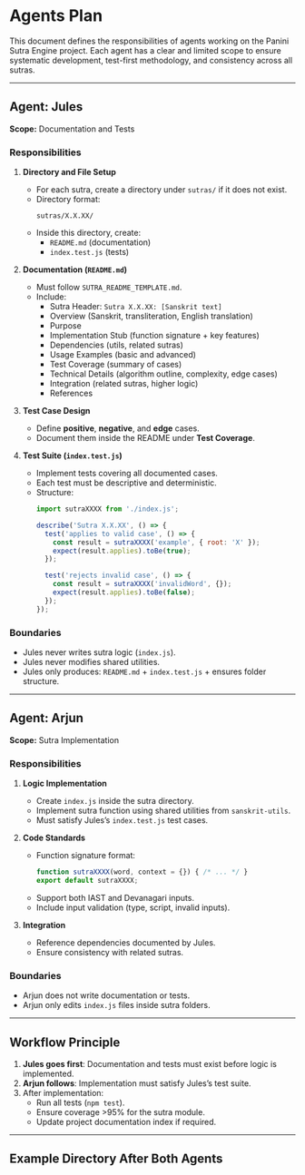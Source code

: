 # Agents Plan

This document defines the responsibilities of agents working on the Panini Sutra Engine project. Each agent has a clear and limited scope to ensure systematic development, test-first methodology, and consistency across all sutras.

---

## Agent: Jules

**Scope:** Documentation and Tests  

### Responsibilities
1. **Directory and File Setup**
   - For each sutra, create a directory under `sutras/` if it does not exist.
   - Directory format:  
     ```
     sutras/X.X.XX/
     ```
   - Inside this directory, create:
     - `README.md` (documentation)  
     - `index.test.js` (tests)  

2. **Documentation (`README.md`)**
   - Must follow `SUTRA_README_TEMPLATE.md`.  
   - Include:
     - Sutra Header: `Sutra X.X.XX: [Sanskrit text]`  
     - Overview (Sanskrit, transliteration, English translation)  
     - Purpose  
     - Implementation Stub (function signature + key features)  
     - Dependencies (utils, related sutras)  
     - Usage Examples (basic and advanced)  
     - Test Coverage (summary of cases)  
     - Technical Details (algorithm outline, complexity, edge cases)  
     - Integration (related sutras, higher logic)  
     - References  

3. **Test Case Design**
   - Define **positive**, **negative**, and **edge** cases.  
   - Document them inside the README under **Test Coverage**.  

4. **Test Suite (`index.test.js`)**
   - Implement tests covering all documented cases.  
   - Each test must be descriptive and deterministic.  
   - Structure:
     ```js
     import sutraXXXX from './index.js';

     describe('Sutra X.X.XX', () => {
       test('applies to valid case', () => {
         const result = sutraXXXX('example', { root: 'X' });
         expect(result.applies).toBe(true);
       });

       test('rejects invalid case', () => {
         const result = sutraXXXX('invalidWord', {});
         expect(result.applies).toBe(false);
       });
     });
     ```

### Boundaries
- Jules never writes sutra logic (`index.js`).  
- Jules never modifies shared utilities.  
- Jules only produces: `README.md` + `index.test.js` + ensures folder structure.  

---

## Agent: Arjun

**Scope:** Sutra Implementation  

### Responsibilities
1. **Logic Implementation**
   - Create `index.js` inside the sutra directory.  
   - Implement sutra function using shared utilities from `sanskrit-utils`.  
   - Must satisfy Jules’s `index.test.js` test cases.  

2. **Code Standards**
   - Function signature format:  
     ```js
     function sutraXXXX(word, context = {}) { /* ... */ }
     export default sutraXXXX;
     ```
   - Support both IAST and Devanagari inputs.  
   - Include input validation (type, script, invalid inputs).  

3. **Integration**
   - Reference dependencies documented by Jules.  
   - Ensure consistency with related sutras.  

### Boundaries
- Arjun does not write documentation or tests.  
- Arjun only edits `index.js` files inside sutra folders.  

---

## Workflow Principle

1. **Jules goes first**: Documentation and tests must exist before logic is implemented.  
2. **Arjun follows**: Implementation must satisfy Jules’s test suite.  
3. After implementation:
   - Run all tests (`npm test`).  
   - Ensure coverage >95% for the sutra module.  
   - Update project documentation index if required.  

---

## Example Directory After Both Agents